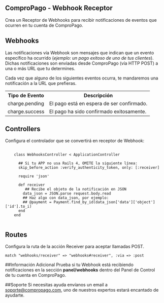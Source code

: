 ## ComproPago - Webhook Receptor
Crea un Receptor de Webhooks para recibir notificaciones de eventos que ocurren en tu cuenta de ComproPago.

## Webhooks
Las notificaciones vía Webhook son mensajes que indican que un evento específico ha ocurrido (<i>ejemplo: un pago exitoso de uno de tus clientes</i>). Dichas notificaciones son enviadas desde ComproPago (vía HTTP POST) a una o más URL que tu determines.

Cada vez que alguno de los siguientes eventos ocurra, te mandaremos una notificación a la URL que prefieras.
<table class="table">
	<tr>
		<th>Tipo de Evento</th>
		<th>Descripción</th>
	</tr>
	<tr>
		<td><span class="label" id="label-event">charge.pending</span></td>
		<td>El pago está en espera de ser confirmado.</td>
	</tr>
	<tr>
		<td><span class="label" id="label-event">charge.success</span></td>
		<td>El pago ha sido confirmado exitosamente.</td>
	</tr>
</table>

## Controllers
Configura el controlador que se convertirá en receptor de Webhook:
<pre>
  <code>
	class WebhooksController < ApplicationController

  	  ## Si tu APP no usa Rails 4, OMITE la siguiente línea:
  	  skip_before_action :verify_authenticity_token, only: [:receiver]

  	  require 'json'

  	  def receiver
    	 ## Recibe el objeto de la notificación en JSON
   		data_json = JSON.parse request.body.read
     	## Haz algo con data_json, por ejemplo:
     	## @payment = Payment.find_by_id(data_json['data']['object']['id'].to_i)
  	  end
	end
  </code>
</pre>

## Routes
Configura la ruta de la acción Receiver para aceptar llamadas POST.
<pre><code>match "webhooks/receiver" => "webhooks#receiver", :via => :post</code></pre>

##Información Adicional
Prueba si tu Webhook está recibiendo notificaciones en la sección **panel/webhooks** dentro del Panel de Control de tu cuenta en ComproPago.

##Soporte
Si necesitas ayuda envíanos un email a <a href="mailto:soporte@compropago.com?Subject=Soporte" target="_top">soporte@compropago.com</a>, uno de nuestros expertos estará encantado de ayudarte.